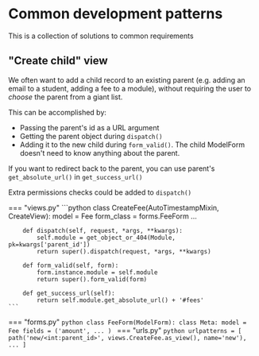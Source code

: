 # Common development patterns
This is a collection of solutions to common requirements

## "Create child" view
We often want to add a child record to an existing parent (e.g. adding an email to a student, adding a fee to a module), without requiring the user to _choose_ the parent from a giant list.

This can be accomplished by:

* Passing the parent's id as a URL argument
* Getting the parent object during `dispatch()`
* Adding it to the new child during `form_valid()`.  The child ModelForm doesn't need to know anything about the parent.

If you want to redirect back to the parent, you can use parent's `get_absolute_url()` in `get_success_url()`

Extra permissions checks could be added to `dispatch()`

=== "views.py"
    ```python
    class CreateFee(AutoTimestampMixin, CreateView):
        model = Fee
        form_class = forms.FeeForm
        ...

        def dispatch(self, request, *args, **kwargs):
            self.module = get_object_or_404(Module, pk=kwargs['parent_id'])
            return super().dispatch(request, *args, **kwargs)

        def form_valid(self, form):
            form.instance.module = self.module
            return super().form_valid(form)

        def get_success_url(self):
            return self.module.get_absolute_url() + '#fees'
    ```
=== "forms.py"
    ```python
    class FeeForm(ModelForm):
        class Meta:
            model = Fee
            fields = ('amount', ... )
    ```
=== "urls.py"
    ```python
    urlpatterns = [
        path('new/<int:parent_id>', views.CreateFee.as_view(), name='new'),
        ...
    ]
    ```
